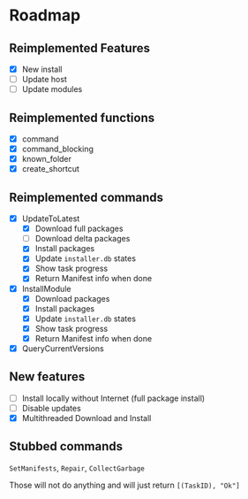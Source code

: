 # Roadmap

## Reimplemented Features

- [x] New install
- [ ] Update host
- [ ] Update modules

## Reimplemented functions

- [x] command
- [x] command_blocking
- [x] known_folder
- [x] create_shortcut

## Reimplemented commands
- [x] UpdateToLatest
    - [x] Download full packages
    - [ ] Download delta packages
    - [x] Install packages
    - [x] Update `installer.db` states
    - [x] Show task progress
    - [x] Return Manifest info when done

- [x] InstallModule
    - [x] Download packages
    - [x] Install packages
    - [x] Update `installer.db` states
    - [x] Show task progress
    - [x] Return Manifest info when done

- [x] QueryCurrentVersions

## New features
- [ ] Install locally without Internet (full package install)
- [ ] Disable updates
- [x] Multithreaded Download and Install

## Stubbed commands

`SetManifests`, `Repair`, `CollectGarbage`

Those will not do anything and will just return `[(TaskID), "Ok"]`
